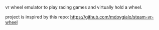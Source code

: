 vr wheel emulator to play racing games and virtually hold a wheel.

project is inspired by this repo: https://github.com/mdovgialo/steam-vr-wheel
